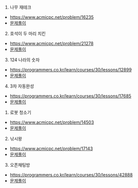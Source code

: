 1. 나무 재테크
* https://www.acmicpc.net/problem/16235
* [문제풀이](https://ryu-e.tistory.com/49)

2. 호석이 두 마리 치킨 
* https://www.acmicpc.net/problem/21278
* [문제풀이](https://ryu-e.tistory.com/48)

3. 124 나라의 숫자 
* https://programmers.co.kr/learn/courses/30/lessons/12899
* [문제풀이](https://ryu-e.tistory.com/50)

4. 3차 자동완성
* https://programmers.co.kr/learn/courses/30/lessons/17685
* [문제풀이](https://ryu-e.tistory.com/51)



1. 로봇 청소기
* https://www.acmicpc.net/problem/14503
* [문제풀이](https://jungee.notion.site/Python-14503-13e9530185594df187b597c55553bff9)

2. 낚시왕
* https://www.acmicpc.net/problem/17143
* [문제풀이](https://jungee.notion.site/Python-17143-5a7ae12b154946fca230fd001d0672a5)

3. 오픈채팅방
* https://programmers.co.kr/learn/courses/30/lessons/42888
* [문제풀이](https://jungee.notion.site/Python-Programmers-3a6da6bf727b43a7a4db5fc68a549c75)

